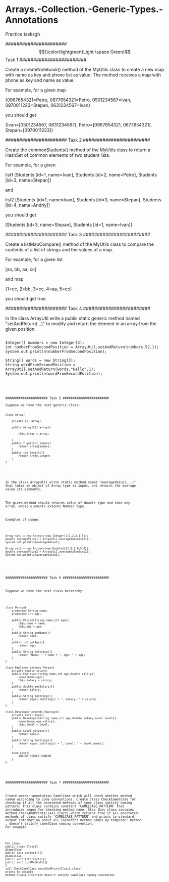 # Arrays.-Collection.-Generic-Types.-Annotations
Practice tasksgh

<span style ="color:greem">###################### $${\color{lightgreen}Light \space Green}$$ Task 1 ########################</span>



Create a createNotebook() method of the MyUtils class to create a new map with name as key and phone list as value.  The method receives a map with phone as key and name as value.

For example, for a given map

{0967654321=Petro, 0677654321=Petro, 0501234567=Ivan, 0970011223=Stepan, 0631234567=Ivan}

you should get

{Ivan=[0501234567, 0631234567], Petro=[0967654321, 0677654321], Stepan=[0970011223]}




###################### Task 2 ########################


Create the commonStudents() method of the MyUtils class to return a HashSet of common elements of two student lists.

For example, for a given

list1 [Students [id=1, name=Ivan], Students [id=2, name=Petro], Students [id=3, name=Stepan]]

and

list2 [Students [id=1, name=Ivan], Students [id=3, name=Stepan], Students [id=4, name=Andriy]]

you should get

[Students [id=3, name=Stepan], Students [id=1, name=Ivan]]





###################### Task 3 ########################

Create a listMapCompare() method of the MyUtils class to compare the contents of a list of strings and the values of a map.

For example, for a given list

[aa, bb, aa, cc]

and map

{1=cc, 2=bb, 3=cc, 4=aa, 5=cc}

you should get true.




###################### Task 4 ########################


In the class ArrayUtil write a public static generic method named "setAndReturn(...)" to modify and return the element in an array from the given position.
<pre>
<code>
Integer[] numbers = new Integer[3];
int numberFromSecondPosition = ArrayUtil.<Integer>setAndReturn(numbers,52,1);
System.out.println(numberFromSecondPosition);

String[] words = new String[3];
String wordFromSecondPosition = ArrayUtil.<String>setAndReturn(words,"Hello",1);
System.out.println(wordFromSecondPosition);
<code/>
<pre/>




###################### Task 5 ########################

Suppose we have the next generic class:
<pre>
<code>
class Array<T>{
    
    private T[] array;
    
    public Array(T[] array){
        
        this.array = array;
        
    }
    public T get(int index){
        return array[index];
    }
    public int length(){
        return array.length;
    }
}
</code>
</pre>
In the class ArrayUtil write static method named "averageValue(...)" that takes an object of Array type as input, and returns the average value its elements.

The given method should returns value of double type and take any array, whose elements extends Number type.

Examples of usage:
<pre>
<code>
Array<Integer> set1 = new Array<>(new Integer[]{1,2,3,4,5});
double averageValue1 = ArrayUtil.averageValue(set1);
System.out.println(averageValue1);

Array<Double> set2 = new Array<>(new Double[]{1.0,3.0,5.0});
double averageValue2 = ArrayUtil.averageValue(set2);
System.out.println(averageValue2);
</pre>
</code>




###################### Task 6 ########################


Suppose we have the next class hierarchy:

<pre>
<code>
class Person{
    protected String name;
    protected int age;
    
    public Person(String name,int age){
        this.name = name;
        this.age = age;
    }
    public String getName(){
        return name;
    }
    public int getAge(){
        return age;
    }
    public String toString(){
        return "Name: " + name + ", Age: " + age;
    }
}

class Employee extends Person{
    private double salary;
    public Employee(String name,int age,double salary){
        super(name,age);
        this.salary = salary;
    }
    public double getSalary(){
        return salary;
    }
    public String toString(){
        return super.toString() + ", Salary: " + salary;
    }
}

class Developer extends Employee{
    private Level level;
    public Developer(String name,int age,double salary,Level level){
        super(name,age,salary);
        this.level = level;
    }
    public Level getLevel({
        return level;
    }
    public String toString(){
        return super.toString() + ", Level: " + level.name();
    }
    
    enum Level{
        JUNIOR,MIDDLE,SENIOR
    }
}
</code>
</pre>



###################### Task 7 ########################

Create marker-annotation CamelCase which will check whether method named according to code conventions. Create class CheckCamelCase for checking if all the annotated methods of some class satisfy naming pattern. This class contains constant 'CAMELCASE_PATTERN' that introduces regex for checking method name. Also this class contains method checkAndPrint(Class clazz) which returns true if all annotated methods of class satisfy 'CAMELCASE_PATTERN' and prints to standard output information about all incorrect method names by template: method <className>.<methodName> doesn't satisfy camelCase naming convention. For example
<pre>
<code>
For class 
public class Class1{
@CamelCase
public void correct(){} 
@CamelCase
public void InCorrect(){} 
public void JustMethod(){}
}
call CheckCamelCase.checkAndPrint(Class1.class) 
prints to console 
method Class1.InCorrect doesn't satisfy camelCase naming convention
</code>
</pre>

